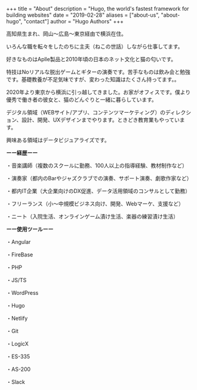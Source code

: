 +++
title = "About"
description = "Hugo, the world's fastest framework for building websites"
date = "2019-02-28"
aliases = ["about-us", "about-hugo", "contact"]
author = "Hugo Authors"
+++

高知県生まれ、岡山〜広島〜東京経由で横浜在住。

いろんな職を転々をしたのちに主夫（ねこの世話）しながら仕事してます。

好きなものはAplle製品と2010年頃の日本のネット文化と猫の匂いです。

特技はNoリアルな脱出ゲームとギターの演奏です。苦手なものは飲み会と勉強です。基礎教養が不足気味ですが、変わった知識はたくさん持ってます。。


2020年より東京から横浜に引っ越してきました。お家がオフィスです。僕より優秀で働き者の彼女と、猫のどんぐりと一緒に暮らしています。


デジタル領域（WEBサイト/アプリ、コンテンツマーケティング）のディレクション、設計、開発、UXデザインまでやります。ときどき教育業もやっています。

興味ある領域はデータビジュアライズです。


**ーー経歴ーー**

・音楽講師（複数のスクールに勤務、100人以上の指導経験、教材制作など）

・演奏家（都内のBarやジャズクラブでの演奏、サポート演奏、劇歌作家など）

・都内IT企業（大企業向けのDX促進、データ活用領域のコンサルとして勤務）

・フリーランス（小〜中規模ビジネス向け、開発、Webマーケ、支援など）

・ニート（入院生活、オンラインゲーム漬け生活、楽器の練習漬け生活）





**ーー使用ツールーー**

・Angular

・FireBase

・PHP

・JS/TS

・WordPress

・Hugo

・Netlify

・Git

・LogicX

・ES-335

・AS-200

・Slack


